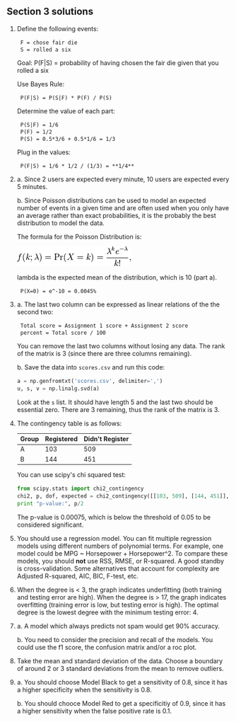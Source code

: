 ## Section 3 solutions

1. Define the following events:

        F = chose fair die
        S = rolled a six

    Goal: P(F|S) = probability of having chosen the fair die given that you rolled a six

    Use Bayes Rule:

        P(F|S) = P(S|F) * P(F) / P(S)

    Determine the value of each part:

        P(S|F) = 1/6
        P(F) = 1/2
        P(S) = 0.5*3/6 + 0.5*1/6 = 1/3

    Plug in the values:

        P(F|S) = 1/6 * 1/2 / (1/3) = **1/4**


1. a. Since 2 users are expected every minute, 10 users are expected every 5 minutes.

    b. Since Poisson distributions can be used to model an expected number of events in a given time and are often used when you only have an average rather than exact probabilities, it is the probably the best distribution to model the data.

    The formula for the Poisson Distribution is:

    ![Poisson](poisson.png)

    lambda is the expected mean of the distribution, which is 10 (part a).

        P(X=0) = e^-10 = 0.0045%


1. a. The last two column can be expressed as linear relations of the the second two:

        Total score = Assignment 1 score + Assignment 2 score
        percent = Total score / 100

    You can remove the last two columns without losing any data. The rank of the matrix is 3 (since there are three columns remaining).
    
    b. Save the data into `scores.csv` and run this code:
    
    ```python
    a = np.genfromtxt('scores.csv', delimiter=',')
    u, s, v = np.linalg.svd(a)
    ```
        
    Look at the `s` list. It should have length 5 and the last two should be essential zero. There are 3 remaining, thus the rank of the matrix is 3.


1. The contingency table is as follows:

    | Group | Registered | Didn't Register |
    | ----- | ---------- | --------------- |
    |     A |        103 |             509 |
    |     B |        144 |             451 |
    
    
    You can use scipy's chi squared test:

    ```python
    from scipy.stats import chi2_contingency
    chi2, p, dof, expected = chi2_contingency([[103, 509], [144, 451]], correction=False)
    print "p-value:", p/2
    ```

    The p-value is 0.00075, which is below the threshold of 0.05 to be considered significant.


1. You should use a regression model.  You can fit multiple regression models using different numbers of polynomial terms.  For example, one model could be MPG ~ Horsepower + Horsepower^2.  To compare these models, you should **not** use RSS, RMSE, or R-squared.  A good standby is cross-validation.  Some alternatives that account for complexity are Adjusted R-squared, AIC, BIC, F-test, etc.  

1. When the degree is < 3, the graph indicates underfitting (both training and testing error are high). When the degree is > 17, the graph indicates overfitting (training error is low, but testing error is high). The optimal degree is the lowest degree with the minimum testing error: 4.


1. a. A model which always predicts not spam would get 90% accuracy.

    b. You need to consider the precision and recall of the models. You could use the f1 score, the confusion matrix and/or a roc plot.

1. Take the mean and standard deviation of the data. Choose a boundary of around 2 or 3 standard deviations from the mean to remove outliers. 

1. a. You should choose Model Black to get a sensitivity of 0.8, since it has a higher specificity when the sensitivity is 0.8.

    b. You should chooce Model Red to get a specificitiy of 0.9, since it has a higher sensitivity when the false positive rate is 0.1.
